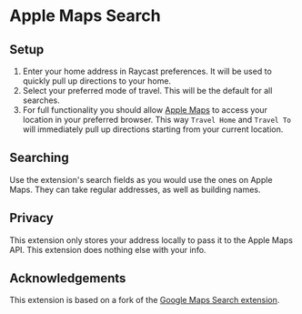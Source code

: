 # Apple Maps Search

## Setup

1. Enter your home address in Raycast preferences. It will be used to quickly pull up directions to your home.
2. Select your preferred mode of travel. This will be the default for all searches.
3. For full functionality you should allow [Apple Maps](https://www.apple.com/maps) to access your location in your preferred browser. This way `Travel Home` and `Travel To` will immediately pull up directions starting from your current location.

## Searching

Use the extension's search fields as you would use the ones on Apple Maps. They can take regular addresses, as well as building names.

## Privacy

This extension only stores your address locally to pass it to the Apple Maps API. This extension does nothing else with your info.

## Acknowledgements

This extension is based on a fork of the [Google Maps Search extension](https://www.raycast.com/ratoru/google-maps-search).

